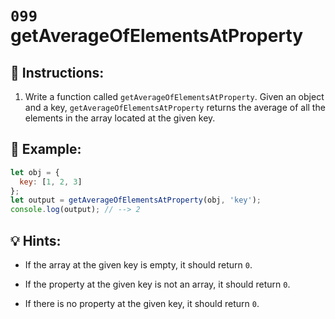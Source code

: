 # `099` getAverageOfElementsAtProperty

## 📝 Instructions:

1. Write a function called `getAverageOfElementsAtProperty`. Given an object and a key, `getAverageOfElementsAtProperty` returns the average of all the elements in the array located at the given key. 

## 📎 Example:

```js
let obj = {
  key: [1, 2, 3]
};
let output = getAverageOfElementsAtProperty(obj, 'key');
console.log(output); // --> 2  
```

## 💡 Hints:

+ If the array at the given key is empty, it should return `0`.

+ If the property at the given key is not an array, it should return `0`.

+ If there is no property at the given key, it should return `0`.
